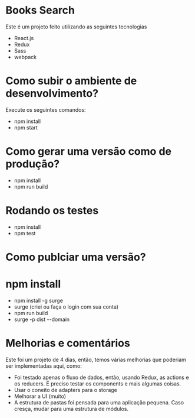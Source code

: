 # Books Search

Este é um projeto feito utilizando as seguintes tecnologias

* React.js
* Redux
* Sass
* webpack

# Como subir o ambiente de desenvolvimento?

Execute os seguintes comandos:

* npm install
* npm start

# Como gerar uma versão como de produção?
* npm install
* npm run build

# Rodando os testes
* npm install
* npm test

# Como publciar uma versão?
# npm install
* npm install -g surge
* surge (criei ou faça o login com sua conta)
* npm run build
* surge -p dist --domain <SEU DOMINIO DO SURGE>

# Melhorias e comentários

Este foi um projeto de 4 dias, então, temos várias melhorias que poderiam ser implementadas aqui, como:

* Foi testado apenas o fluxo de dados, então, usando Redux, as actions e os reducers. É preciso testar os components e
mais algumas coisas.
* Usar o coneito de adapters para o storage
* Melhorar a UI (muito)
* A estrutura de pastas foi pensada para uma aplicação pequena. Caso cresça, mudar para uma estrutura de módulos.
